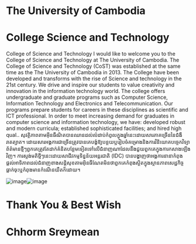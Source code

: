 # The University of Cambodia

# College Science and Technology

College of Science and Technology I would like to welcome you to the College of Science and Technology at The University of Cambodia. The College of Science and Technology (CoST) was established at the same time as the The University of Cambodia in 2013. The College have been developed and transforms with the rise of Science and technology in the 21st century. We drive and inspire our students to value creativity and innovation in the information technology world. The college offers undergraduate and graduate programs such as Computer Science, Information Technology and Electronics and Telecommunication. Our programs prepare students for careers in these disciplines as scientific and ICT professional. In order to meet increasing demand for graduates in computer science and information technology, we have: developed robust and modern curricula; established sophisticated facilities; and hired high qual..
សុវត្ថិភាពតាមអ៊ីនធឺណិតបានឈានដល់លំដាប់កំពូលក្នុងឆ្នាំនេះដោយសារភាគច្រើននៃជំងឺរាតត្បាត។ ដោយសារអង្គការជាច្រើនត្រូវបានគេបង្ខំឱ្យបន្ថយឬរៀបចំគម្រោងនិងការវិនិយោគបច្ចេកវិទ្យាព័ត៌មានថ្មីៗពួកគេត្រូវតែដាក់គំនិតបន្ថែមទៀតទៅលើជំនាញណាដែលនឹងជួយពួកគេក្នុងការកសាងឡើងវិញ។ ការស្ទង់មតិថ្មីៗនេះដោយសាជីវកម្មទិន្នន័យអន្តរជាតិ (IDC) បានបង្ហាញថាអង្គការនានាកំពុងផ្តល់អាទិភាពដល់ជំនាញខាងសន្តិសុខតាមអ៊ិនធឺណែតមិនថាពួកគេកំពុងស្ថិតក្នុងស្ថានភាពសេដ្ឋកិច្ចធ្លាក់ចុះឬកំពុងមានកំណើនយឺតក៏ដោយ។

![image](https://github.com/user-attachments/assets/06438eb1-0ce1-409a-95bf-5b7814796de4)![image](https://github.com/user-attachments/assets/de44baa1-e486-4cf6-9cd0-d35fd8606ef6)


# Thank You & Best Wish
# Chhorm Sreymean
